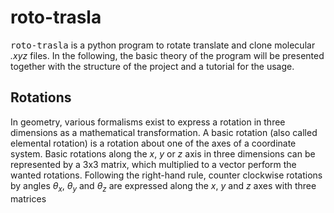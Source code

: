 # roto-trasla
<tt>roto-trasla</tt> is a python program to rotate translate and clone molecular <i>.xyz</i> files.
In the following, the basic theory of the program will be presented together with the structure of the project and a tutorial for the usage.

## Rotations

In geometry, various formalisms exist to express a rotation in three dimensions as a mathematical transformation. 
A basic rotation (also called elemental rotation) is a rotation about one of the axes of a coordinate system.
Basic rotations along the $x$, $y$ or $z$ axis in three dimensions can be represented by a 3x3 matrix, which multiplied to a vector perform the wanted rotations.
Following the right-hand rule, counter clockwise rotations by angles $\theta_x$, $\theta_y$ and $\theta_z$ are expressed along the $x$, $y$ and $z$ axes with three matrices
